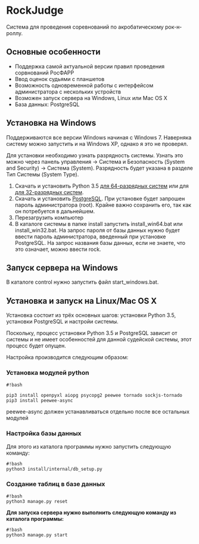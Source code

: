 # RockJudge #

Система для проведения соревнований по акробатическому рок-н-роллу.

## Основные особенности ##

* Поддержка самой актуальной версии правил проведения сорвнований РосФАРР
* Ввод оценок судьями с планшетов
* Возможность одновременной работы с интерфейсом администратора с нескольких устройств
* Возможен запуск сервера на Windows, Linux или Mac OS X
* База данных: PostgreSQL

## Установка на Windows ##

Поддерживаются все версии Windows начиная с Windows 7. Наверняка систему можно запустить и на Windows XP, однако я это не проверял.

Для установки необходимо узнать разрядность системы. Узнать это можно через панель управления -> Система и Безопасность (System and Security) -> Система (System). Разрядность будет указана в разделе Тип Системы (System Type).

1. Скачать и установить Python 3.5 [для 64-разрядных систем](https://www.python.org/ftp/python/3.5.0/python-3.5.0-amd64.exe) или для [для 32-разрядных систем](https://www.python.org/ftp/python/3.5.0/python-3.5.0.exe).
1. Скачать и установить [PostgreSQL](http://www.enterprisedb.com/products-services-training/pgdownload#windows). При установке будет запрошен пароль администратора (root). Крайне важно сохранить его, так как он потребуется в дальнейшем.
1. Перезагрузить компьютер
1. В каталоге системы в папке install запустить install_win64.bat или install_win32.bat. На запрос пароля от базы данных нужно будет ввести пароль администратора, введенный при установке PostgreSQL. На запрос названия базы данных, если не знаете, что это означает, можно ввести rock.

## Запуск сервера на Windows ##

В каталоге control нужно запустить файл start_windows.bat.

## Установка и запуск на Linux/Mac OS X ##

Установка состоит из трёх основных шагов: установки Python 3.5, установки PostgreSQL и настройи системы.

Поскольку, процесс установки Python 3.5 и PostgreSQL зависит от системы и не имеет особенностей для данной судейской системы, этот процесс будет опущен.

Настройка производится следующим образом:

### Установка модулей python ###
```
#!bash

pip3 install openpyxl aiopg psycopg2 peewee tornado sockjs-tornado
pip3 install peewee-async
```
peewee-async должен устанавливаться отдельно после все остальных модулей

### Настройка базы данных ###

Для этого из каталога программы нужно запустить следующую команду:
```
#!bash
python3 install/internal/db_setup.py
```
### Создание таблиц в базе данных ###
```
#!bash
python3 manage.py reset
```

**Для запуска сервера нужно выполнить следующую команду из каталога программы:**
```
#!bash
python3 manage.py start
```